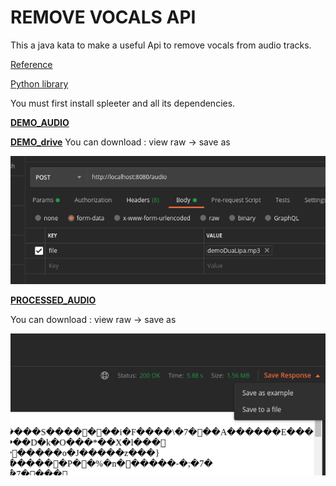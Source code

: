 # REMOVE VOCALS API 
This a java kata to make a useful Api to remove vocals from audio tracks.


[Reference](https://medium.com/habilelabs/spleeter-a-tensorflow-based-python-library-f084960c3ed8)

[Python library](https://github.com/deezer/spleeter)

You must first install spleeter and all its dependencies.

[__DEMO_AUDIO__](https://github.com/delalama/removeVocals/blob/master/docu/demoDuaLipa.mp3)

[__DEMO_drive__](https://drive.google.com/file/d/1iL1GwkGgFsgMScx68UJj9QXtmYmUh1W4/view?usp=sharing)
You can download : view raw -> save as

![](https://github.com/delalama/removeVocals/blob/master/docu/post%20mp3.png)

[__PROCESSED_AUDIO__](https://github.com/delalama/removeVocals/blob/master/docu/processed.mp3)

You can download : view raw -> save as

![](https://github.com/delalama/removeVocals/blob/master/docu/save%20to%20file.png)
